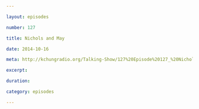 ```yaml
---

layout: episodes

number: 127

title: Nichols and May

date: 2014-10-16

meta: http://kchungradio.org/Talking-Show/127%20Episode%20127_%20Nichols%20and%20May.mp3

excerpt:

duration:

category: episodes

---
```

